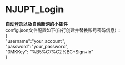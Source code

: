 # NJUPT_Login
**自动登录以及自动断网的小插件**  
config.json文件配置如下(自行创建并替换账号密码信息）：  
{  
  "username":"your_account",  
  "password":"your_password",  
  "0MKKey": "%B5%C7%C2%BC+Sign+in"  
}

